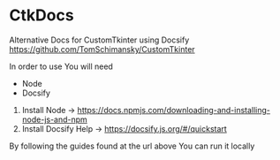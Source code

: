 # CtkDocs
Alternative Docs for CustomTkinter using Docsify 
https://github.com/TomSchimansky/CustomTkinter


In order to use You will need 
- Node 
- Docsify

1. Install Node -> https://docs.npmjs.com/downloading-and-installing-node-js-and-npm
2. Install Docsify Help -> https://docsify.js.org/#/quickstart

By following the guides found at the url above You can run it locally
